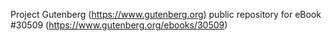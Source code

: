 Project Gutenberg (https://www.gutenberg.org) public repository for eBook #30509 (https://www.gutenberg.org/ebooks/30509)
